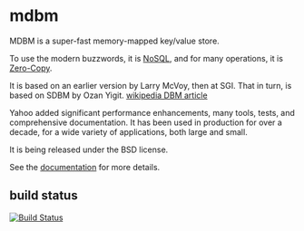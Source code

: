 mdbm
=======

MDBM is a super-fast memory-mapped key/value store.

To use the modern buzzwords, it is [NoSQL](http://en.wikipedia.org/wiki/NoSQL), and for
many operations, it is [Zero-Copy](http://en.wikipedia.org/wiki/Zero-copy).

It is based on an earlier version by Larry McVoy,
then at SGI. That in turn, is based on SDBM by
Ozan Yigit. [wikipedia DBM article](http://en.wikipedia.org/wiki/Dbm)

Yahoo added significant performance enhancements,
many tools, tests, and comprehensive documentation.
It has been used in production for over a decade, 
for a wide variety of applications, both large and small.

It is being released under the BSD license.

See the [documentation](http://yahoo.github.io/mdbm/) for more details.

build status
------------

[![Build Status](https://travis-ci.org/yahoo/mdbm.svg?branch=master)](https://travis-ci.org/yahoo/mdbm)
